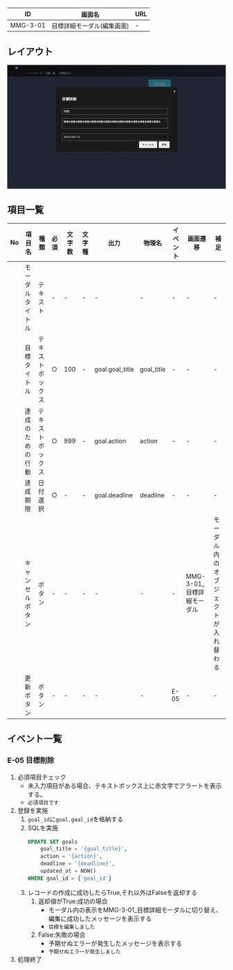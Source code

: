 |ID|画面名|URL|
|----|----|----|
|MMG-3-01|目標詳細モーダル(編集画面)|-|

## レイアウト
![レイアウト](../02_基本設計/images/MMG-3-02.jpg)

## 項目一覧
|No|項目名|種類|必須|文字数|文字種|出力|物理名|イベント|画面遷移|補足|
|----|----|----|----|----|----|----|----|----|----|----|
||モーダルタイトル|テキスト|-|-|-|-|-|-|-|-|
||目標タイトル|テキストボックス|○|100|-|goal.goal_title|goal_title|-|-|-|
||達成のための行動|テキストボックス|○|999|-|goal.action|action|-|-|-|
||達成期限|日付選択|○|-|-|goal.deadline|deadline|-|-|-|-|
||キャンセルボタン|ボタン|-|-|-|-|-|-|MMG-3-01_目標詳細モーダル|モーダル内のオブジェクトが入れ替わる|
||更新ボタン|ボタン|-|-|-|-|-|E-05|-|-|


## イベント一覧
### E-05 目標削除
1. 必須項目チェック
    * 未入力項目がある場合、テキストボックス上に赤文字でアラートを表示する。
    * `必須項目です`
2. 登録を実施
    1. `goal_id`に`goal.goal_id`を格納する
    2. SQLを実施
        ```SQL
        UPDATE SET goals 
            goal_title = '{goal_title}',
            action = '{action}',
            deadline = '{deadline}',
            updated_at = NOW()
        WHERE goal_id = {'goal_id'}
        ```
    2. レコードの作成に成功したらTrue,それ以外はFalseを返却する
        1. 返却値がTrue:成功の場合
            * モーダル内の表示をMMG-3-01_目標詳細モーダルに切り替え、編集に成功したメッセージを表示する
            * `目標を編集しました`
        2. False:失敗の場合
            * 予期せぬエラーが発生したメッセージを表示する
            * `予期せぬエラーが発生しました`
3. 処理終了